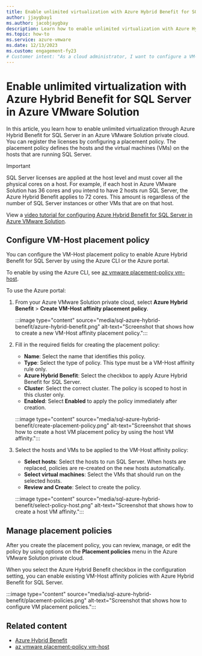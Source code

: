 ```yaml
---
title: Enable unlimited virtualization with Azure Hybrid Benefit for SQL Server in Azure VMware Solution
author: jjaygbay1
ms.author: jacobjaygbay
description: Learn how to enable unlimited virtualization with Azure Hybrid Benefit for SQL Server in Azure VMware Solution. A VM-Host placement policy is configured to register the licenses to hosts and VMs.
ms.topic: how-to
ms.service: azure-vmware
ms.date: 12/13/2023
ms.custom: engagement-fy23
# Customer intent: "As a cloud administrator, I want to configure a VM-Host placement policy to enable unlimited virtualization with Azure Hybrid Benefit for SQL Server, so that I can optimize licensing costs while efficiently managing SQL Server instances in Azure VMware Solution."
---
```


# Enable unlimited virtualization with Azure Hybrid Benefit for SQL Server in Azure VMware Solution

In this article, you learn how to enable unlimited virtualization through Azure Hybrid Benefit for SQL Server in an Azure VMware Solution private cloud. You can register the licenses by configuring a placement policy. The placement policy defines the hosts and the virtual machines (VMs) on the hosts that are running SQL Server.

> [!IMPORTANT]
> SQL Server licenses are applied at the host level and must cover all the physical cores on a host. For example, if each host in Azure VMware Solution has 36 cores and you intend to have 2 hosts run SQL Server, the Azure Hybrid Benefit applies to 72 cores. This amount is regardless of the number of SQL Server instances or other VMs that are on that host.

View a [video tutorial for configuring Azure Hybrid Benefit for SQL Server in Azure VMware Solution](https://www.youtube.com/watch?v=vJIQ1K2KTa0).

## Configure VM-Host placement policy

You can configure the VM-Host placement policy to enable Azure Hybrid Benefit for SQL Server by using the Azure CLI or the Azure portal.

To enable by using the Azure CLI, see [az vmware placement-policy vm-host](/cli/azure/vmware/placement-policy/vm-host).

To use the Azure portal:

1. From your Azure VMware Solution private cloud, select **Azure Hybrid Benefit** > **Create VM-Host affinity placement policy**.

    :::image type="content" source="media/sql-azure-hybrid-benefit/azure-hybrid-benefit.png" alt-text="Screenshot that shows how to create a new VM-Host affinity placement policy.":::

1. Fill in the required fields for creating the placement policy:
     - **Name**: Select the name that identifies this policy.
     - **Type**: Select the type of policy. This type must be a VM-Host affinity rule only.
     - **Azure Hybrid Benefit**: Select the checkbox to apply Azure Hybrid Benefit for SQL Server.
     - **Cluster**: Select the correct cluster. The policy is scoped to host in this cluster only.
     - **Enabled**: Select **Enabled** to apply the policy immediately after creation.

     :::image type="content" source="media/sql-azure-hybrid-benefit/create-placement-policy.png" alt-text="Screenshot that shows how to create a host VM placement policy by using the host VM affinity.":::

1. Select the hosts and VMs to be applied to the VM-Host affinity policy:
     - **Select hosts**: Select the hosts to run SQL Server. When hosts are replaced, policies are re-created on the new hosts automatically.
     - **Select virtual machines**: Select the VMs that should run on the selected hosts.
     - **Review and Create**: Select to create the policy.

     :::image type="content" source="media/sql-azure-hybrid-benefit/select-policy-host.png" alt-text="Screenshot that shows how to create a host VM affinity.":::

## Manage placement policies

After you create the placement policy, you can review, manage, or edit the policy by using options on the **Placement policies** menu in the Azure VMware Solution private cloud.

When you select the Azure Hybrid Benefit checkbox in the configuration setting, you can enable existing VM-Host affinity policies with Azure Hybrid Benefit for SQL Server.

:::image type="content" source="media/sql-azure-hybrid-benefit/placement-policies.png" alt-text="Screenshot that shows how to configure VM placement policies.":::

## Related content

- [Azure Hybrid Benefit](https://azure.microsoft.com/pricing/hybrid-benefit/)
- [az vmware placement-policy vm-host](/cli/azure/vmware/placement-policy/vm-host)